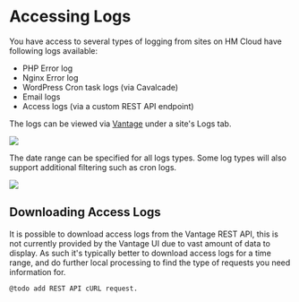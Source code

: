 # Accessing Logs

You have access to several types of logging from sites on HM Cloud have following logs available:

- PHP Error log
- Nginx Error log
- WordPress Cron task logs (via Cavalcade)
- Email logs
- Access logs (via a custom REST API endpoint)

The logs can be viewed via [Vantage](./vantage.md) under a site's Logs tab.

![](https://joehoyle-captured.s3.amazonaws.com/GTKPP2Yh.png)

The date range can be specified for all logs types. Some log types will also support additional filtering such as cron logs.

![](https://joehoyle-captured.s3.amazonaws.com/sJ84jvK9.png)

## Downloading Access Logs

It is possible to download access logs from the Vantage REST API, this is not currently provided by the Vantage UI due to vast amount of data to display. As such it's typically better to download access logs for a time range, and do further local processing to find the type of requests you need information for.

```
@todo add REST API cURL request.
```

